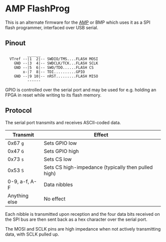 # AMP FlashProg

This is an alternate firmware for the [AMP](https://github.com/adamgreig/amp)
or BMP which uses it as a SPI flash programmer, interfaced over USB serial.

## Pinout

```ascii
          ______
  VTref --|1  2|-- SWDIO/TMS....FLASH MOSI
    GND --|3  4|-- SWDCLK/TCK...FLASH SCLK
    GND --|5  6|-- SWO/TDO......FLASH CS
        x-|7  8|-- TDI..........GPIO
    GND --|9 10|-- nRST.........FLASH MISO
          ------

```

GPIO is controlled over the serial port and may be used for e.g. holding an
FPGA in reset while writing to its flash memory.


## Protocol

The serial port transmits and receives  ASCII-coded data.

| Transmit | Effect |
|----------|--------|
| 0x67 `g` | Sets GPIO low |
| 0x47 `G` | Sets GPIO high |
| 0x73 `s` | Sets CS low |
| 0x53 `S` | Sets CS high-impedance (typically then pulled high) |
| 0-9, a-f, A-F | Data nibbles |
| Anything else | No effect |

Each nibble is transmitted upon reception and the four data bits received on
the SPI bus are then sent back as a hex character over the serial port.

The MOSI and SCLK pins are high impedance when not actively transmitting data,
with SCLK pulled up.
